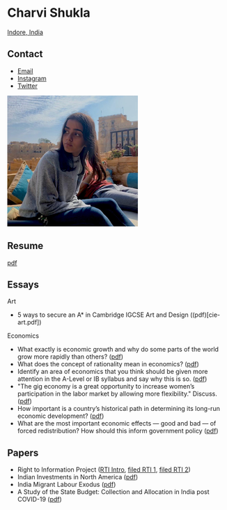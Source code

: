 # Charvi Shukla

[Indore, India](https://goo.gl/maps/M1u6cgA5w1VRcdFL8)

## Contact

- [Email](mailto:shukla.charvie@gmail.com)
- [Instagram](https://www.instagram.com/charvi__shukla/) 
- [Twitter](https://twitter.com/charvi__shukla)

![](charvi_shukla_profile_picture.png)

## Resume

[pdf](charvi_resume.pdf)

## Essays

Art

- 5 ways to secure an A* in Cambridge IGCSE Art and Design ((pdf)[cie-art.pdf])

Economics

- What exactly is economic growth and why do some parts of the world grow more rapidly than others? ([pdf](dorian_fisher_economic_growth.pdf))
- What does the concept of rationality mean in economics? ([pdf](dorian_fisher_rationality.pdf))
- Identify an area of economics that you think should be given more attention in the A-Level or IB syllabus and say why this is so. ([pdf](dorian_fisher_school_education.pdf))
- "The gig economy is a great opportunity to increase women’s participation in the labor market by allowing more flexibility." Discuss. ([pdf](financial_times_gig_economies.pdf))
- How important is a country’s historical path in determining its long-run economic development? ([pdf](historical_path_london_school_of_economics.pdf))
- What are the most important economic effects — good and bad — of forced redistribution? How should this inform government policy ([pdf](john_locke_institute_redistribution_essay.pdf))

## Papers

- Right to Information Project ([RTI Intro](RTI_Intro.pdf), [filed RTI 1](filed_rti_1.pdf), [filed RTI 2](filed_rti_2.pdf))
- Indian Investments in North America ([pdf](indian_investments_in_north_america.pdf))
- India Migrant Labour Exodus ([pdf](migrant_labour_research.pdf))
- A Study of the State Budget: Collection and Allocation in India post COVID-19 ([pdf](state-budget-analysis.pdf))
